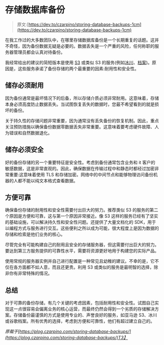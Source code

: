 # 存储数据库备份

> 原文:[https://dev.to/czarpino/storing-database-backups-1cm](https://dev.to/czarpino/storing-database-backups-1cm)

在我工作过的大多数团队中，在哪里存储数据库备份是一个长期重复的话题。这并不奇怪，因为备份数据无疑是必要的。数据丢失是一个严重的风险，任何称职的服务器管理员都会认真对待备份。

我经常给出的建议的简短版本是使用 [S3](https://aws.amazon.com/s3/) 或类似 S3 的服务(例如[冰川](https://aws.amazon.com/glacier/)、[档案](https://cloud.google.com/storage/archival/))。原因是，这些服务承诺了备份存储的两个最重要的因素:耐用性和安全性。

## 储存必须耐用

因为备份通常是最坏情况下的后备，所以存储介质必须非常耐用。这意味着，存储本身必须高度防止数据丢失。当试图恢复丢失的数据时，您最不希望看到的就是损坏的备份。

关于持久性的存储问题非常重要，因为通常没有丢失备份的恢复机制。因此，重点关注预防措施以确保备份数据零数据丢失非常重要。这意味着要考虑硬件故障、人为错误和自然数据退化。

## 储存必须安全

好的备份存储的另一个重要特征是安全性。考虑到备份通常包含业务和 it 客户的敏感数据，这是非常直观的。因此，确保数据在传输过程中和静态时都经过加密非常重要:这意味着使用 TLS 和存储加密。网络中的中间节点和能够物理访问备份机器的人都不能以纯文本格式查看数据。

## 方便可靠

确保备份存储的耐用性和安全性需要付出巨大的努力。推荐类似 S3 的服务的第二个原因是方便和可靠，这与第一个原因非常接近。像 S3 这样的服务已经有了坚实的基础设施，可以解决持久性和安全性问题。还提供了大量文档化的 SDK，用于以编程方式与服务进行交互。这些便利之所以成为可能，很大程度上是因为数据的存储和检索是他们业务的核心。

尽管完全有可能构建自己的耐用且安全的存储服务器，但这需要付出巨大的努力。要达到第三方服务提供的可靠性水平，需要将资源更好地用于构建您的实际产品。

使用常规的服务器实例并自己进行配置是一种常见且幼稚的建议。不幸的是，它不仅在各方面都不如人意，而且还更贵。利用 S3 或类似的服务是最明智的选择，除非你有非常特殊的情况。

## 总结

对于可靠的备份存储，有几个关键的考虑因素，包括耐用性和安全性。试图自己实现这一点很容易会偏离业务的核心运营，而最终仍然会得到一个劣质的存储解决方案。存储备份最谨慎的方式是使用专业的、声誉良好的服务，如亚马逊 S3、冰川或谷歌档案。所有优秀的选择，考虑到方便和可靠性，他们有超过建立自己的。

*原载于[https://plog.czarpino.com/storing-database-backups/](https://plog.czarpino.com/storing-database-backups/)T3】*
